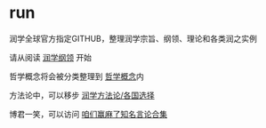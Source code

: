 # run
润学全球官方指定GITHUB，整理润学宗旨、纲领、理论和各类润之实例

请从阅读 [润学纲领](润学纲领.md) 开始

哲学概念将会被分类整理到 [哲学概念](哲学概念)内

方法论中，可以移步 [润学方法论/各国选择](润学方法论/各国选择)

博君一笑，可以访问 [咱们赢麻了知名言论合集](张维为陈平曹丰泽等知名言论收集)
